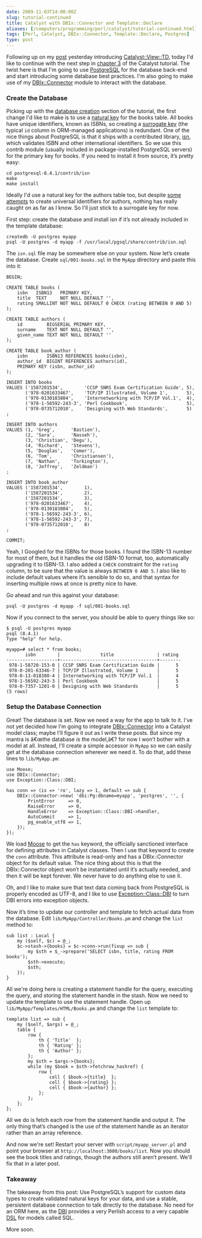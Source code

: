 ```yaml
--- 
date: 2009-11-03T14:00:00Z
slug: tutorial-continued
title: Catalyst with DBIx::Connector and Template::Declare
aliases: [/computers/programming/perl/catalyst/tutorial-continued.html]
tags: [Perl, Catalyst, DBIx::Connector, Template::Declare, Postgres]
type: post
---
```


Following up on my [post] yesterday introducing [Catalyst::View::TD], today I'd
like to continue with the next step in [chapter 3] of the Catalyst tutorial. The
twist here is that I'm going to use [PostgreSQL] for the database back-end and
start introducing some database best practices. I'm also going to make use of my
[DBIx::Connector] module to interact with the database.

### Create the Database

Picking up with the [database creation] section of the tutorial, the first
change I'd like to make is to use a [natural key] for the books table. All books
have unique identifiers, known as ISBNs, so creating a [surrogate key] (the
typical `id` column in ORM-managed applications) is redundant. One of the nice
things about PostgreSQL is that it ships with a contributed library, [isn],
which validates ISBN and other international identifiers. So we use this contrib
module (usually included in package-installed PostgreSQL servers) for the
primary key for books. If you need to install it from source, it’s pretty easy:

    cd postgresql-8.4.1/contrib/isn
    make
    make install

Ideally I'd use a natural key for the authors table too, but despite [some
attempts] to create universal identifiers for authors, nothing has really caught
on as far as I know. So I'll just stick to a surrogate key for now.

First step: create the database and install isn if it’s not already included in
the template database:

    createdb -U postgres myapp
    psql -U postgres -d myapp -f /usr/local/pgsql/share/contrib/isn.sql

The `isn.sql` file may be somewhere else on your system. Now let’s create the
database. Create `sql/001-books.sql` in the `MyApp` directory and paste this
into it:

    BEGIN;

    CREATE TABLE books (
        isbn   ISBN13   PRIMARY KEY,
        title  TEXT     NOT NULL DEFAULT '',
        rating SMALLINT NOT NULL DEFAULT 0 CHECK (rating BETWEEN 0 AND 5)
    );

    CREATE TABLE authors (
        id         BIGSERIAL PRIMARY KEY,
        surname    TEXT NOT NULL DEFAULT '',
        given_name TEXT NOT NULL DEFAULT ''
    );

    CREATE TABLE book_author (
        isbn       ISBN13 REFERENCES books(isbn),
        author_id  BIGINT REFERENCES authors(id),
        PRIMARY KEY (isbn, author_id)
    );

    INSERT INTO books
    VALUES ('1587201534',        'CCSP SNRS Exam Certification Guide', 5),
           ('978-0201633467',    'TCP/IP Illustrated, Volume 1',       5),
           ('978-0130183804',    'Internetworking with TCP/IP Vol.1',  4),
           ('978-1-56592-243-3', 'Perl Cookbook',                      5),
           ('978-0735712010',    'Designing with Web Standards',       5)
    ;

    INSERT INTO authors
    VALUES (1, 'Greg',      'Bastien'),
           (2, 'Sara',      'Nasseh'),
           (3, 'Christian', 'Degu'),
           (4, 'Richard',   'Stevens'),
           (5, 'Douglas',   'Comer'),
           (6, 'Tom',       'Christiansen'),
           (7, 'Nathan',    'Torkington'),
           (8, 'Jeffrey',   'Zeldman')
    ;

    INSERT INTO book_author
    VALUES ('1587201534',        1),
           ('1587201534',        2),
           ('1587201534',        3),
           ('978-0201633467',    4),
           ('978-0130183804',    5),
           ('978-1-56592-243-3', 6),
           ('978-1-56592-243-3', 7),
           ('978-0735712010',    8)
    ;

    COMMIT;

Yeah, I Googled for the ISBNs for those books. I found the ISBN-13 number for
most of them, but it handles the old ISBN-10 format, too, automatically
upgrading it to ISBN-13. I also added a `CHECK` constraint for the `rating`
column, to be sure that the value is always `BETWEEN 0 AND 5`. I also like to
include default values where it’s sensible to do so, and that syntax for
inserting multiple rows at once is pretty nice to have.

Go ahead and run this against your database:

    psql -U postgres -d myapp -f sql/001-books.sql

Now if you connect to the server, you should be able to query things like so:

    $ psql -U postgres myapp
    psql (8.4.1)
    Type "help" for help.

    myapp=# select * from books;
           isbn        |               title                | rating 
    -------------------+------------------------------------+--------
     978-1-58720-153-0 | CCSP SNRS Exam Certification Guide |      5
     978-0-201-63346-7 | TCP/IP Illustrated, Volume 1       |      5
     978-0-13-018380-4 | Internetworking with TCP/IP Vol.1  |      4
     978-1-56592-243-3 | Perl Cookbook                      |      5
     978-0-7357-1201-0 | Designing with Web Standards       |      5
    (5 rows)

### Setup the Database Connection

Great! The database is set. Now we need a way for the app to talk to it. I've
not yet decided how I'm going to integrate [DBIx::Connector] into a Catalyst
model class; maybe I'll figure it out as I write these posts. But since my
mantra is â€œthe database *is* the model,â€? for now I won’t bother with a model
at all. Instead, I'll create a simple accessor in `MyApp` so we can easily get
at the database connection wherever we need it. To do that, add these lines to
`lib/MyApp.pm`:

    use Moose;
    use DBIx::Connector;
    use Exception::Class::DBI;

    has conn => (is => 'ro', lazy => 1, default => sub {
        DBIx::Connector->new( 'dbi:Pg:dbname=myapp', 'postgres', '', {
            PrintError     => 0,
            RaiseError     => 0,
            HandleError    => Exception::Class::DBI->handler,
            AutoCommit     => 1,
            pg_enable_utf8 => 1,
        });
    });

We load [Moose] to get the `has` keyword, the officially sanctioned interface
for defining attributes in Catalyst classes. Then I use that keyword to create
the `conn` attribute. This attribute is read-only and has a DBIx::Connector
object for its default value. The nice thing about this is that the
DBIx::Connector object won’t be instantiated until it’s actually needed, and
then it will be kept forever. We never have to do anything else to use it.

Oh, and I like to make sure that text data coming back from PostgreSQL is
properly encoded as UTF-8, and I like to use [Exception::Class::DBI] to turn DBI
errors into exception objects.

Now it’s time to update our controller and template to fetch actual data from
the database. Edit `lib/MyApp/Controller/Books.pm` and change the `list` method
to:

    sub list : Local {
        my ($self, $c) = @_;
        $c->stash->{books} = $c->conn->run(fixup => sub {
            my $sth = $_->prepare('SELECT isbn, title, rating FROM books');
            $sth->execute;
            $sth;
        });
    }

All we're doing here is creating a statement handle for the query, executing the
query, and storing the statement handle in the stash. Now we need to update the
template to use the statement handle. Open up
`lib/MyApp/Templates/HTML/Books.pm` and change the `list` template to:

    template list => sub {
        my ($self, $args) = @_;
        table {
            row {
                th { 'Title'  };
                th { 'Rating' };
                th { 'Author' };
            };
            my $sth = $args->{books};
            while (my $book = $sth->fetchrow_hashref) {
                row {
                    cell { $book->{title}  };
                    cell { $book->{rating} };
                    cell { $book->{author} };
                };
            };
        };
    };

All we do is fetch each row from the statement handle and output it. The only
thing that’s changed is the use of the statement handle as an iterator rather
than an array reference.

And now we're set! Restart your server with `script/myapp_server.pl` and point
your browser at `http://localhost:3000/books/list`. Now you should see the book
titles and ratings, though the authors still aren’t present. We'll fix that in a
later post.

### Takeaway

The takeaway from this post: Use PostgreSQL’s support for custom data types to
create validated natural keys for your data, and use a stable, persistent
database connection to talk directly to the database. No need for an ORM here,
as the [DBI] provides a very Perlish access to a very capable [DSL] for models
called SQL.

More soon.

  [post]: /computers/programming/perl/catalyst/catalyst-view-td.html
    "Create Catalyst Views with Template::Declare"
  [Catalyst::View::TD]: http://search.cpan.org/perldoc?Catalyst::View::TD
    "Catalyst::View::TD on CPAN"
  [chapter 3]: http://search.cpan.org/perldoc?Catalyst::Manual::Tutorial::03_MoreCatalystBasics
    "Catalyst Tutorial - Chapter 3: More Catalyst Application Development Basics"
  [PostgreSQL]: http://www.postgresql.org/
    "PostgreSQL: The world's most advanced open source database"
  [DBIx::Connector]: http://search.cpan.org/perldoc?DBIx::Connector
    "DBIx::Connector on CPAN"
  [database creation]: http://search.cpan.org/perldoc?Catalyst::Manual::Tutorial::03_MoreCatalystBasics#CREATE_A_SQLITE_DATABASE
    "Create a SQLite Database"
  [natural key]: https://en.wikipedia.org/wiki/Natural_key
    "Wikipedia: âNatural Keyâ"
  [surrogate key]: https://en.wikipedia.org/wiki/Surrogate_key
    "Wikipedia: âSurrogate Keyâ"
  [isn]: http://www.postgresql.org/docs/current/static/isn.html
    "PostgreSQL Documentation: âisnâ"
  [some attempts]: http://dlist.sir.arizona.edu/1716/
    "The Universal Author Identifier System (UAI_Sys)"
  [Moose]: http://search.cpan.org/perldoc?Moose "Moose on CPAN"
  [Exception::Class::DBI]: http://search.cpan.org/perldoc?Exception::Class::DBI
    "Exception::Class::DBI on CPAN"
  [DBI]: http://search.cpan.org/perldoc?DBI "The DBI on CPAN"
  [DSL]: https://en.wikipedia.org/wiki/Domain-specific_language
    "Wikipedia: âDomain-Specific Languageâ"
